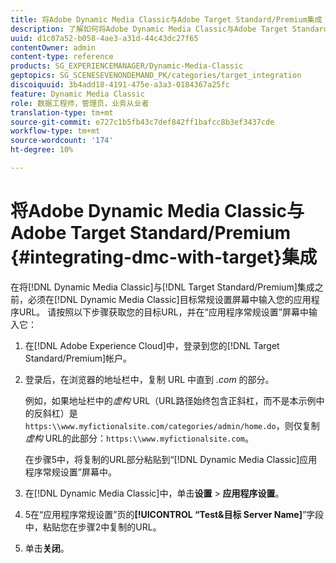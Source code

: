 ```yaml
---
title: 将Adobe Dynamic Media Classic与Adobe Target Standard/Premium集成
description: 了解如何将Adobe Dynamic Media Classic与Adobe Target Standard/Premium集成。
uuid: d1c07a52-b058-4ae3-a31d-44c43dc27f65
contentOwner: admin
content-type: reference
products: SG_EXPERIENCEMANAGER/Dynamic-Media-Classic
geptopics: SG_SCENESEVENONDEMAND_PK/categories/target_integration
discoiquuid: 3b4add18-4191-475e-a3a3-0184367a25fc
feature: Dynamic Media Classic
role: 数据工程师，管理员，业务从业者
translation-type: tm+mt
source-git-commit: e727c1b5fb43c7def842ff1bafcc8b3ef3437cde
workflow-type: tm+mt
source-wordcount: '174'
ht-degree: 10%

---
```



# 将Adobe Dynamic Media Classic与Adobe Target Standard/Premium {#integrating-dmc-with-target}集成

在将[!DNL Dynamic Media Classic]与[!DNL Target Standard/Premium]集成之前，必须在[!DNL Dynamic Media Classic]目标常规设置屏幕中输入您的应用程序URL。 请按照以下步骤获取您的目标URL，并在“应用程序常规设置”屏幕中输入它：

1. 在[!DNL Adobe Experience Cloud]中，登录到您的[!DNL Target Standard/Premium]帐户。
1. 登录后，在浏览器的地址栏中，复制 URL 中直到 *.com* 的部分。

   例如，如果地址栏中的&#x200B;*虚构* URL（URL路径始终包含正斜杠，而不是本示例中的反斜杠）是`https:\\www.myfictionalsite.com/categories/admin/home.do`，则仅复制&#x200B;*虚构* URL的此部分：`https:\\www.myfictionalsite.com`。

   在步骤5中，将复制的URL部分粘贴到“[!DNL Dynamic Media Classic]应用程序常规设置”屏幕中。

1. 在[!DNL Dynamic Media Classic]中，单击&#x200B;**设置** > **应用程序设置**。
1. 5在“应用程序常规设置”页的&#x200B;**[!UICONTROL “Test&amp;目标 Server Name]**”字段中，粘贴您在步骤2中复制的URL。
1. 单击&#x200B;**关闭**。

